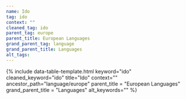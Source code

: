 ```yaml
---
name: Ido
tag: ido
context: ""
cleaned_tag: ido
parent_tag: europe
parent_title: European Languages
grand_parent_tag: language
grand_parent_title: Languages
alt_tags: 
---
```


{% include data-table-template.html 
  keyword="ido" 
  cleaned_keyword="ido" 
  title="Ido"
  context=""
  ancestor_path="language/europe" 
  parent_title = "European Languages"
  grand_parent_title = "Languages"
  alt_keywords=""
%}

